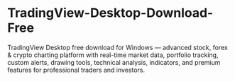 # TradingView-Desktop-Download-Free
TradingView Desktop free download for Windows — advanced stock, forex &amp; crypto charting platform with real-time market data, portfolio tracking, custom alerts, drawing tools, technical analysis, indicators, and premium features for professional traders and investors.
